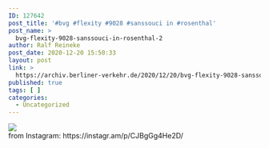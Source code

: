 ```yaml
---
ID: 127642
post_title: '#bvg #flexity #9028 #sanssouci in #rosenthal'
post_name: >
  bvg-flexity-9028-sanssouci-in-rosenthal-2
author: Ralf Reineke
post_date: 2020-12-20 15:50:33
layout: post
link: >
  https://archiv.berliner-verkehr.de/2020/12/20/bvg-flexity-9028-sanssouci-in-rosenthal-2/
published: true
tags: [ ]
categories:
  - Uncategorized
---
```

<div><img src='https://scontent-iad3-1.cdninstagram.com/v/t51.29350-15/131894200_236323061233494_1611449793377645641_n.jpg?_nc_cat=102&ccb=2&_nc_sid=8ae9d6&_nc_ohc=142ybkDy0MAAX_krlOQ&_nc_ht=scontent-iad3-1.cdninstagram.com&oh=e8fe75f6ed6e41d66d7193ce62af2ec6&oe=60035FF9' style='max-width:600px;' /><br/><div>from Instagram: https://instagr.am/p/CJBgGg4He2D/</div></div>